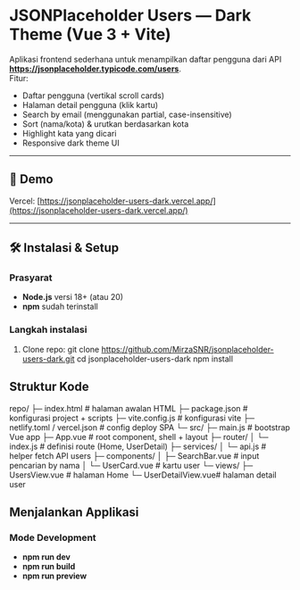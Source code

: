 # JSONPlaceholder Users — Dark Theme (Vue 3 + Vite)

Aplikasi frontend sederhana untuk menampilkan daftar pengguna dari API **https://jsonplaceholder.typicode.com/users**.  
Fitur:
- Daftar pengguna (vertikal scroll cards)
- Halaman detail pengguna (klik kartu)
- Search by email (menggunakan partial, case-insensitive)
- Sort (nama/kota) & urutkan berdasarkan kota
- Highlight kata yang dicari
- Responsive dark theme UI

---

## 🚀 Demo
Vercel: [https://jsonplaceholder-users-dark.vercel.app/](https://jsonplaceholder-users-dark.vercel.app/)

---

## 🛠️ Instalasi & Setup

### Prasyarat
- **Node.js** versi 18+ (atau 20)
- **npm** sudah terinstall

### Langkah instalasi
1. Clone repo:
   git clone https://github.com/MirzaSNR/jsonplaceholder-users-dark.git
   cd jsonplaceholder-users-dark
   npm install

## Struktur Kode

repo/
├─ index.html              # halaman awalan HTML
├─ package.json            # konfigurasi project + scripts
├─ vite.config.js          # konfigurasi vite
├─ netlify.toml / vercel.json  # config deploy SPA
└─ src/
   ├─ main.js              # bootstrap Vue app
   ├─ App.vue              # root component, shell + layout
   ├─ router/
   │  └─ index.js          # definisi route (Home, UserDetail)
   ├─ services/
   │  └─ api.js            # helper fetch API users
   ├─ components/
   │  ├─ SearchBar.vue     # input pencarian by nama
   │  └─ UserCard.vue      # kartu user
   └─ views/
      ├─ UsersView.vue     # halaman Home
      └─ UserDetailView.vue# halaman detail user

## Menjalankan Applikasi
### Mode Development
- **npm run dev**
- **npm run build**
- **npm run preview**

